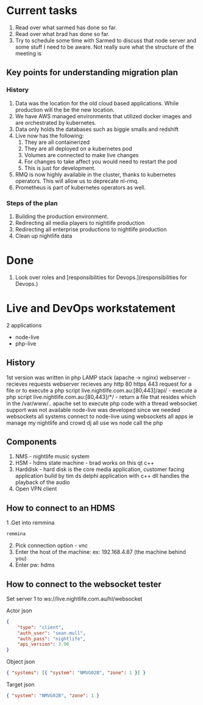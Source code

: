 # Current tasks

1. Read over what sarmed has done so far.
2. Read over what brad has done so far.
3. Try to schedule some time with Sarmed to discuss that node server and some stuff I need to be aware.  Not really sure what the structure of the meeting is

## Key points for understanding migration plan

### History
1. Data was the location for the old cloud based applications. While production will the be the new location. 
2. We have AWS managed environments that utilized docker images and are orchestrated by kubernetes.
3. Data only holds the databases such as biggie smalls and redshift
4. Live now has the following:
    1. They are all containerized
    2. They are all deployed on a kubernetes pod
    3. Volumes are connected to make live changes
    4. For changes to take affect you would need to restart the pod
    5. This is just for development.
5. RMQ is now highly available in the cluster, thanks to kubernetes operators.  This will allow us to deprecate nl-rmq.
6. Prometheus is part of kubernetes operators as well.

### Steps of the plan
1. Building the production environment.
2. Redirecting all media players to nightlife production
3. Redirecting all enterprise productions to nightlife production
4. Clean up nightlife data


# Done

1. Look over roles and [responsibilities for Devops.](responsibilities for Devops.)

# Live and DevOps workstatement

2 applications

-   node-live
-   php-live

## History

1st version was written in php
LAMP stack
(apache -> nginx) webserver - recieves requests
webserver recieves any http 80 https 443 request for a file or to execute a php script
live.nightlife.com.au:[80,443]/api/ - execute a php script
live.nightlife.com.au:[80,443]/\*/ - return a file that resides which in the /var/www/..
apache set to execute php code with a thread websocket support was not available
node-live was developed since we needed websockets
all systems connect to node-live using websockets
all apps ie manage my nightlife and crowd dj all use ws
node call the php

## Components

1. NMS - nightlife music system
2. HSM - hdms state machine - brad works on this qt c++
3. Harddisk - hard disk is the core media application, customer facing application build by
   tim ds delphi application with c++ dll handles the playback of the audio
4. Open VPN client

## How to connect to an HDMS

1 .Get into remmina

```bash
remmina
```

2. Pick connection option - vnc
3. Enter the host of the machine: ex: 192.168.4.87 (the machine behind you)
4. Enter pw: hdms


## How to connect to the websocket tester

Set server 1 to ws://live.nightlife.com.au/hl/websocket

Actor json

```json
{
    "type": "client",
    "auth_user": "sean.mull",
    "auth_pass": "nightlife",
    "api_version": 3.96
}
```

Object json

```json
{ "systems": [{ "system": "NMVG02B", "zone": 1 }] }
```

Target json

```json
{ "system": "NMVG02B", "zone": 1 }
```


